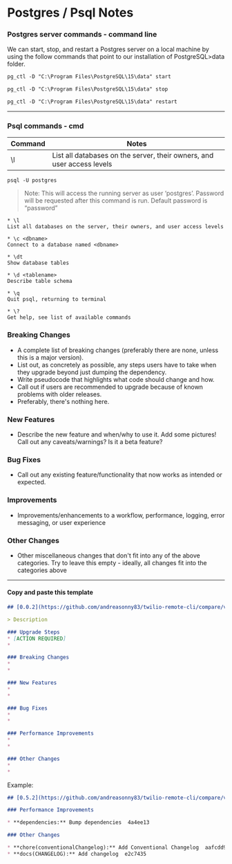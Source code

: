 # Postgres / Psql Notes

### Postgres server commands - command line
We can start, stop, and restart a Postgres server on a local machine by using the follow commands that point to our installation of PostgreSQL>data folder.

```markdown
pg_ctl -D "C:\Program Files\PostgreSQL\15\data" start
```
```markdown
pg_ctl -D "C:\Program Files\PostgreSQL\15\data" stop
```
```markdown
pg_ctl -D "C:\Program Files\PostgreSQL\15\data" restart
```

---

### Psql commands - cmd

| Command | Notes |
|---------|-------|
|\l       | List all databases on the server, their owners, and user access levels |

```
psql -U postgres
```

>Note:  This will access the running server as user ‘postgres’. Password will be requested after this command is run. Default password is “password”

```postgresql
* \l
List all databases on the server, their owners, and user access levels

* \c <dbname>
Connect to a database named <dbname>

* \dt
Show database tables

* \d <tablename>
Describe table schema

* \q
Quit psql, returning to terminal

* \?
Get help, see list of available commands
```


### Breaking Changes

- A complete list of breaking changes (preferably there are none, unless this is a major version).
- List out, as concretely as possible, any steps users have to take when they upgrade beyond just dumping the dependency.
- Write pseudocode that highlights what code should change and how.
- Call out if users are recommended to upgrade because of known problems with older releases.
- Preferably, there's nothing here.

### New Features

- Describe the new feature and when/why to use it. Add some pictures! Call out any caveats/warnings? Is it a beta feature?

### Bug Fixes

- Call out any existing feature/functionality that now works as intended or expected.

### Improvements

- Improvements/enhancements to a workflow, performance, logging, error messaging, or user experience

### Other Changes

- Other miscellaneous changes that don't fit into any of the above categories. Try to leave this empty - ideally, all changes fit into the categories above

------

#### Copy and paste this template

```markdown
## [0.0.2](https://github.com/andreasonny83/twilio-remote-cli/compare/v0.0.1...v0.0.2) (2019-07-21)

> Description

### Upgrade Steps
* [ACTION REQUIRED]
* 

### Breaking Changes
* 
* 

### New Features
* 
* 

### Bug Fixes
* 
* 

### Performance Improvements
* 
* 

### Other Changes
* 
* 
```

Example:

```markdown
## [0.5.2](https://github.com/andreasonny83/twilio-remote-cli/compare/v0.5.1...v0.5.2) (2019-07-21)

### Performance Improvements

* **dependencies:** Bump dependencies  4a4ee13

### Other Changes

* **chore(conventionalChangelog):** Add Conventional Changelog  aafcdd9
* **docs(CHANGELOG):** Add changelog  e2c7435
```